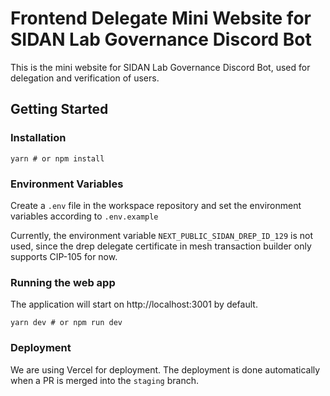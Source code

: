 # Frontend Delegate Mini Website for SIDAN Lab Governance Discord Bot

This is the mini website for SIDAN Lab Governance Discord Bot, used for delegation and verification of users.

## Getting Started

### Installation

```shell
yarn # or npm install
```

### Environment Variables

Create a `.env` file in the workspace repository and set the environment variables according to `.env.example`

Currently, the environment variable `NEXT_PUBLIC_SIDAN_DREP_ID_129` is not used, since the drep delegate certificate in mesh transaction builder only supports CIP-105 for now.

### Running the web app

The application will start on http://localhost:3001 by default.

```shell
yarn dev # or npm run dev
```

### Deployment

We are using Vercel for deployment. The deployment is done automatically when a PR is merged into the `staging` branch.
